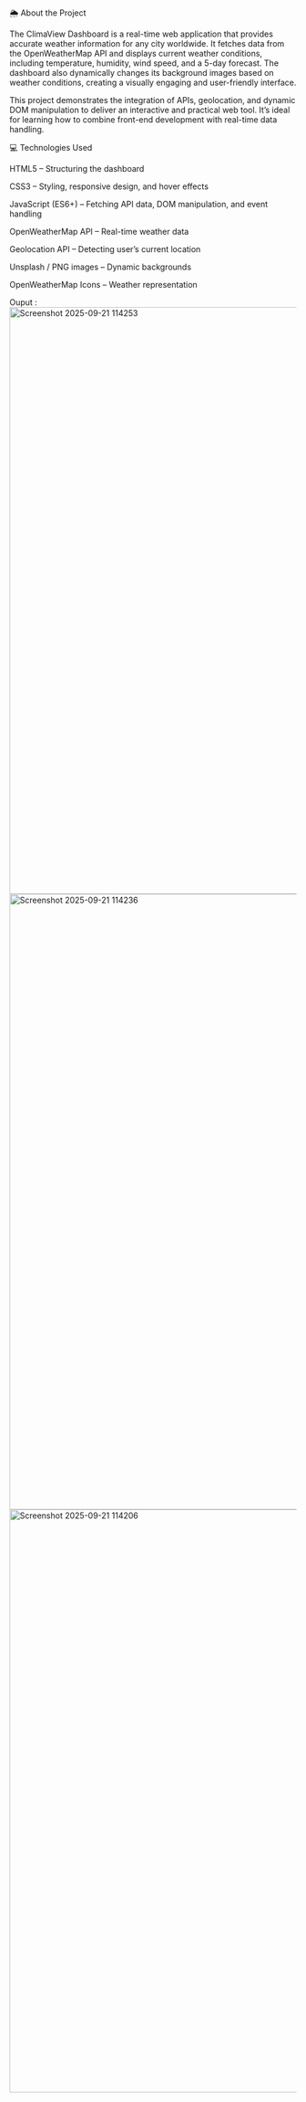 🌦️ About the Project

The ClimaView Dashboard is a real-time web application that provides accurate weather information for any city worldwide. It fetches data from the OpenWeatherMap API and displays current weather conditions, including temperature, humidity, wind speed, and a 5-day forecast. The dashboard also dynamically changes its background images based on weather conditions, creating a visually engaging and user-friendly interface.

This project demonstrates the integration of APIs, geolocation, and dynamic DOM manipulation to deliver an interactive and practical web tool. It’s ideal for learning how to combine front-end development with real-time data handling.

💻 Technologies Used

HTML5 – Structuring the dashboard

CSS3 – Styling, responsive design, and hover effects

JavaScript (ES6+) – Fetching API data, DOM manipulation, and event handling

OpenWeatherMap API – Real-time weather data

Geolocation API – Detecting user’s current location

Unsplash / PNG images – Dynamic backgrounds

OpenWeatherMap Icons – Weather representation

Ouput :
<img width="1916" height="1028" alt="Screenshot 2025-09-21 114253" src="https://github.com/user-attachments/assets/7c7045e8-0296-4df2-8cd6-89c050990836" />
<img width="1906" height="1078" alt="Screenshot 2025-09-21 114236" src="https://github.com/user-attachments/assets/8f4ab2d4-fe56-42cd-902e-4c5ff8ea8ac8" />
<img width="1902" height="1021" alt="Screenshot 2025-09-21 114206" src="https://github.com/user-attachments/assets/6f02847c-889e-4c8f-a9d8-c10451c821b6" />




